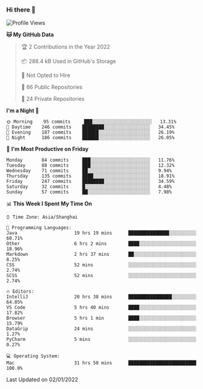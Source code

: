 ### Hi there 👋

<!--
**qbosen/qbosen** is a ✨ _special_ ✨ repository because its `README.md` (this file) appears on your GitHub profile.

Here are some ideas to get you started:

- 🔭 I’m currently working on ...
- 🌱 I’m currently learning ...
- 👯 I’m looking to collaborate on ...
- 🤔 I’m looking for help with ...
- 💬 Ask me about ...
- 📫 How to reach me: ...
- 😄 Pronouns: ...
- ⚡ Fun fact: ...
-->

<!--START_SECTION:waka-->
![Profile Views](http://img.shields.io/badge/Profile%20Views-0-blue)

**🐱 My GitHub Data** 

> 🏆 2 Contributions in the Year 2022
 > 
> 📦 288.4 kB Used in GitHub's Storage 
 > 
> 🚫 Not Opted to Hire
 > 
> 📜 66 Public Repositories 
 > 
> 🔑 24 Private Repositories  
 > 
**I'm a Night 🦉** 

```text
🌞 Morning    95 commits     ███░░░░░░░░░░░░░░░░░░░░░░   13.31% 
🌆 Daytime    246 commits    ████████░░░░░░░░░░░░░░░░░   34.45% 
🌃 Evening    187 commits    ██████░░░░░░░░░░░░░░░░░░░   26.19% 
🌙 Night      186 commits    ██████░░░░░░░░░░░░░░░░░░░   26.05%

```
📅 **I'm Most Productive on Friday** 

```text
Monday       84 commits     ███░░░░░░░░░░░░░░░░░░░░░░   11.76% 
Tuesday      88 commits     ███░░░░░░░░░░░░░░░░░░░░░░   12.32% 
Wednesday    71 commits     ██░░░░░░░░░░░░░░░░░░░░░░░   9.94% 
Thursday     135 commits    ████░░░░░░░░░░░░░░░░░░░░░   18.91% 
Friday       247 commits    ████████░░░░░░░░░░░░░░░░░   34.59% 
Saturday     32 commits     █░░░░░░░░░░░░░░░░░░░░░░░░   4.48% 
Sunday       57 commits     ██░░░░░░░░░░░░░░░░░░░░░░░   7.98%

```


📊 **This Week I Spent My Time On** 

```text
⌚︎ Time Zone: Asia/Shanghai

💬 Programming Languages: 
Java                     19 hrs 19 mins      ███████████████░░░░░░░░░░   60.71% 
Other                    6 hrs 2 mins        ████░░░░░░░░░░░░░░░░░░░░░   18.96% 
Markdown                 2 hrs 37 mins       ██░░░░░░░░░░░░░░░░░░░░░░░   8.25% 
CSS                      52 mins             ░░░░░░░░░░░░░░░░░░░░░░░░░   2.74% 
SCSS                     52 mins             ░░░░░░░░░░░░░░░░░░░░░░░░░   2.74%

🔥 Editors: 
IntelliJ                 20 hrs 38 mins      ████████████████░░░░░░░░░   64.85% 
VS Code                  5 hrs 40 mins       ████░░░░░░░░░░░░░░░░░░░░░   17.82% 
Browser                  5 hrs 1 min         ████░░░░░░░░░░░░░░░░░░░░░   15.79% 
DataGrip                 24 mins             ░░░░░░░░░░░░░░░░░░░░░░░░░   1.27% 
PyCharm                  5 mins              ░░░░░░░░░░░░░░░░░░░░░░░░░   0.27%

💻 Operating System: 
Mac                      31 hrs 50 mins      █████████████████████████   100.0%

```


 Last Updated on 02/01/2022
<!--END_SECTION:waka-->
